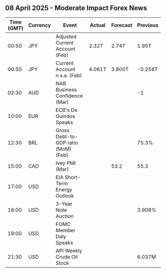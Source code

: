 ## 08 April 2025 - Moderate Impact Forex News

| Time (GMT) | Currency | Event | Actual | Forecast | Previous |
|------|----------|-------|--------|----------|----------|
| 00:50 | JPY | Adjusted Current Account (Feb) | 2.32T | 2.74T | 1.95T |
| 00:50 | JPY | Current Account n.s.a. (Feb) | 4.061T | 3.800T | -0.258T |
| 02:30 | AUD | NAB Business Confidence (Mar) |  |  | -1 |
| 10:00 | EUR | ECB's De Guindos Speaks |  |  |  |
| 12:30 | BRL | Gross Debt-to-GDP ratio (MoM) (Feb) |  |  | 75.3% |
| 15:00 | CAD | Ivey PMI (Mar) |  | 53.2 | 55.3 |
| 17:00 | USD | EIA Short-Term Energy Outlook |  |  |  |
| 18:00 | USD | 3-Year Note Auction |  |  | 3.908% |
| 19:00 | USD | FOMC Member Daly Speaks |  |  |  |
| 21:30 | USD | API Weekly Crude Oil Stock |  |  | 6.037M |
